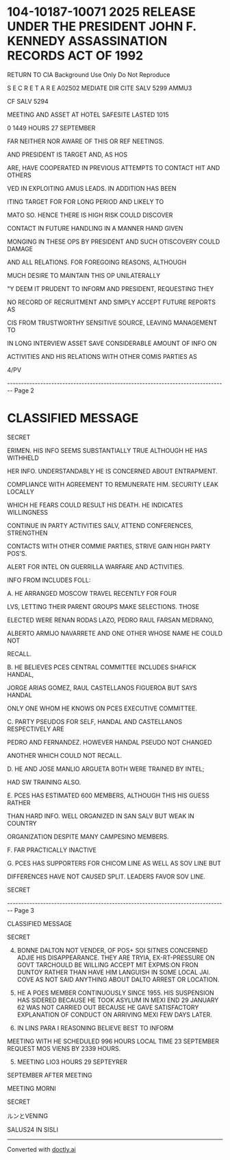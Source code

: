 # 104-10187-10071 2025 RELEASE UNDER THE PRESIDENT JOHN F. KENNEDY ASSASSINATION RECORDS ACT OF 1992

RETURN TO CIA
Background Use Only
Do Not Reproduce

S E C R E T A R E A02502
MEDIATE DIR CITE SALV 5299
AMMU3

CF SALV 5294

MEETING AND ASSET AT HOTEL SAFESITE LASTED 1015

0 1449 HOURS 27 SEPTEMBER

FAR NEITHER  NOR AWARE OF THIS OR REF NEETINGS.

AND PRESIDENT  IS TARGET AND, AS HOS

ARE, HAVE COOPERATED IN PREVIOUS ATTEMPTS TO CONTACT HIT AND OTHERS

VED IN EXPLOITING AMUS LEADS. IN ADDITION  HAS BEEN

ITING TARGET FOR  FOR LONG PERIOD AND LIKELY TO

MATO SO. HENCE THERE IS HIGH RISK  COULD DISCOVER

CONTACT IN FUTURE HANDLING IN A MANNER HAND GIVEN

MONGING IN THESE OPS BY PRESIDENT AND SUCH OTISCOVERY COULD DAMAGE

AND ALL RELATIONS. FOR FOREGOING REASONS, ALTHOUGH

MUCH DESIRE TO MAINTAIN THIS OP UNILATERALLY

"Y DEEM IT PRUDENT TO INFORM AND PRESIDENT, REQUESTING THEY

NO RECORD OF RECRUITMENT AND SIMPLY ACCEPT FUTURE REPORTS AS

CIS FROM TRUSTWORTHY SENSITIVE SOURCE, LEAVING MANAGEMENT TO

IN LONG INTERVIEW ASSET SAVE CONSIDERABLE AMOUNT OF INFO ON

ACTIVITIES AND HIS RELATIONS WITH OTHER COMIS PARTIES AS

4/PV


-------------------------------------------------------------------------------- Page 2

# CLASSIFIED MESSAGE

SECRET

ERIMEN. HIS INFO SEEMS SUBSTANTIALLY TRUE ALTHOUGH HE HAS WITHHELD

HER INFO. UNDERSTANDABLY HE IS CONCERNED ABOUT ENTRAPMENT.

COMPLIANCE WITH AGREEMENT TO REMUNERATE HIM. SECURITY LEAK LOCALLY

WHICH HE FEARS COULD RESULT HIS DEATH. HE INDICATES WILLINGNESS

CONTINUE IN PARTY ACTIVITIES SALV, ATTEND CONFERENCES, STRENGTHEN

CONTACTS WITH OTHER COMMIE PARTIES, STRIVE GAIN HIGH PARTY POS'S.

ALERT FOR INTEL ON GUERRILLA WARFARE AND ACTIVITIES.

INFO FROM INCLUDES FOLL:

A. HE ARRANGED MOSCOW TRAVEL RECENTLY FOR FOUR

LVS, LETTING THEIR PARENT GROUPS MAKE SELECTIONS. THOSE

ELECTED WERE RENAN RODAS LAZO, PEDRO RAUL FARSAN MEDRANO,

ALBERTO ARMIJO NAVARRETE AND ONE OTHER WHOSE NAME HE COULD NOT

RECALL.

B. HE BELIEVES PCES CENTRAL COMMITTEE INCLUDES SHAFICK HANDAL,

JORGE ARIAS GOMEZ, RAUL CASTELLANOS FIGUEROA BUT SAYS HANDAL

ONLY ONE WHOM HE KNOWS ON PCES EXECUTIVE COMMITTEE.

C. PARTY PSEUDOS FOR SELF, HANDAL AND CASTELLANOS RESPECTIVELY ARE

PEDRO AND FERNANDEZ. HOWEVER HANDAL PSEUDO NOT CHANGED

ANOTHER WHICH COULD NOT RECALL.

D. HE AND JOSE MANLIO ARGUETA BOTH WERE TRAINED BY INTEL;

HAD SW TRAINING ALSO.

E. PCES HAS ESTIMATED 600 MEMBERS, ALTHOUGH THIS HIS GUESS RATHER

THAN HARD INFO. WELL ORGANIZED IN SAN SALV BUT WEAK IN COUNTRY

ORGANIZATION DESPITE MANY CAMPESINO MEMBERS.

F. FAR PRACTICALLY INACTIVE

G. PCES HAS SUPPORTERS FOR CHICOM LINE AS WELL AS SOV LINE BUT

DIFFERENCES HAVE NOT CAUSED SPLIT. LEADERS FAVOR SOV LINE.

SECRET


-------------------------------------------------------------------------------- Page 3

CLASSIFIED MESSAGE

SECRET

4. BONNE DALTON NOT VENDER, OF POS+ SOI SITNES CONCERNED ADJIE HIS DISAPPEARANCE. THEY ARE TRYIA, EX-RT-PRESSURE ON GOVT TARCHOULD BE WILLING ACCEPT MIT EXPMS:ON FRON DUNTOY RATHER THAN HAVE HIM LANGUISH IN SOME LOCAL JAI. COVE AS NOT SAID ANYTHING ABOUT DALTO ARREST OR LOCATION.

1. HE A POES MEMBER CONTINUOUSLY SINCE 1955. HIS SUSPENSION HAS SIDERED BECAUSE HE TOOK ASYLUM IN MEXI END 29 JANUARY 62 WAS NOT CARRIED OUT BECAUSE HE GAVE SATISFACTORY EXPLANATION OF CONDUCT ON ARRIVING MEXI FEW DAYS LATER.

4. IN LINS PARA I REASONING BELIEVE BEST TO INFORM

MEETING WITH HE SCHEDULED 996 HOURS LOCAL TIME 23 SEPTEMBER REQUEST MOS VIENS BY 2339 HOURS.

5. MEETING LIO3 HOURS 29 SEPTEYRER

SEPTEMBER AFTER MEETING

MEETING MORNI

SECRET

ルンとVENING

SALUS24
IN SISLI


---
Converted with [doctly.ai](https://doctly.ai)